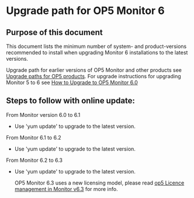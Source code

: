 # Upgrade path for OP5 Monitor 6

## **Purpose of this document**

This document lists the minimum number of system- and product-versions recommended to install when upgrading Monitor 6 installations to the latest versions.

Upgrade path for earlier versions of OP5 Monitor and other products see [Upgrade paths for OP5 products](Upgrade_paths_for_op5_products). For upgrade instructions for upgrading Monitor 5 to 6 see [How to Upgrade to OP5 Monitor 6.0](How_to_Upgrade_to_op5_Monitor_6.0)

## **Steps to follow with online update:**

From Monitor version 6.0 to 6.1

- Use 'yum update' to upgrade to the latest version.

From Monitor 6.1 to 6.2

- Use 'yum update' to upgrade to the latest version.

From Monitor 6.2 to 6.3

- Use 'yum update' to upgrade to the latest version.

    OP5 Monitor 6.3 uses a new licensing model, please read [op5 Licence management in Monitor v6.3](https://kb.op5.com/display/FAQ/op5+Licence+management+in+Monitor+v6.3) for more info.
